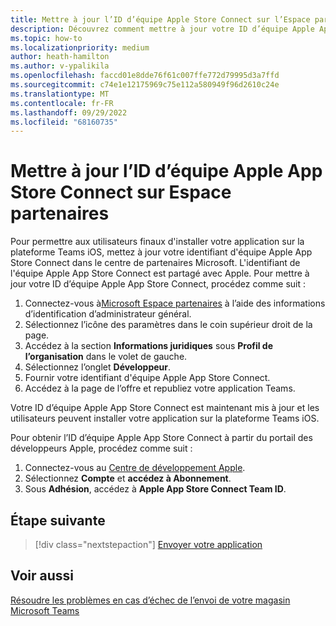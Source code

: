 ```yaml
---
title: Mettre à jour l’ID d’équipe Apple Store Connect sur l’Espace partenaires
description: Découvrez comment mettre à jour votre ID d’équipe Apple App Store Connect dans l’Espace partenaires Microsoft pour permettre aux utilisateurs finaux d’installer votre application sur la plateforme iOS Teams.
ms.topic: how-to
ms.localizationpriority: medium
author: heath-hamilton
ms.author: v-ypalikila
ms.openlocfilehash: faccd01e8dde76f61c007ffe772d79995d3a7ffd
ms.sourcegitcommit: c74e1e12175969c75e112a580949f96d2610c24e
ms.translationtype: MT
ms.contentlocale: fr-FR
ms.lasthandoff: 09/29/2022
ms.locfileid: "68160735"
---
```

# <a name="update-apple-app-store-connect-team-id-on-partner-center"></a>Mettre à jour l’ID d’équipe Apple App Store Connect sur Espace partenaires

Pour permettre aux utilisateurs finaux d'installer votre application sur la plateforme Teams iOS, mettez à jour votre identifiant d'équipe Apple App Store Connect dans le centre de partenaires Microsoft. L'identifiant de l'équipe Apple App Store Connect est partagé avec Apple. Pour mettre à jour votre ID d’équipe Apple App Store Connect, procédez comme suit :

1. Connectez-vous à[Microsoft Espace partenaires](https://partner.microsoft.com/dashboard/home) à l’aide des informations d’identification d’administrateur général.
1. Sélectionnez l’icône des paramètres dans le coin supérieur droit de la page.
1. Accédez à la section **Informations juridiques** sous **Profil de l’organisation** dans le volet de gauche.
1. Sélectionnez l’onglet **Développeur**.
1. Fournir votre identifiant d'équipe Apple App Store Connect.
1. Accédez à la page de l’offre et republiez votre application Teams.
  
Votre ID d’équipe Apple App Store Connect est maintenant mis à jour et les utilisateurs peuvent installer votre application sur la plateforme Teams iOS.

Pour obtenir l’ID d’équipe Apple App Store Connect à partir du portail des développeurs Apple, procédez comme suit :

1. Connectez-vous au [Centre de développement Apple](https://developer.apple.com/).
1. Sélectionnez **Compte** et **accédez à Abonnement**.
1. Sous **Adhésion**, accédez à **Apple App Store Connect Team ID**.

## <a name="next-step"></a>Étape suivante

> [!div class="nextstepaction"]
> [Envoyer votre application](/office/dev/store/add-in-submission-guide)

## <a name="see-also"></a>Voir aussi

[Résoudre les problèmes en cas d’échec de l’envoi de votre magasin Microsoft Teams](~/concepts/deploy-and-publish/appsource/resolve-submission-issues.md)
